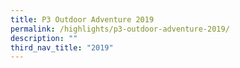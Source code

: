 ```yaml
---
title: P3 Outdoor Adventure 2019
permalink: /highlights/p3-outdoor-adventure-2019/
description: ""
third_nav_title: "2019"
---
```

